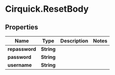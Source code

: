 # Cirquick.ResetBody

## Properties
Name | Type | Description | Notes
------------ | ------------- | ------------- | -------------
**repassword** | **String** |  | 
**password** | **String** |  | 
**username** | **String** |  | 
